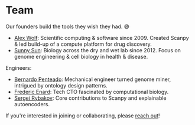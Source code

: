 # Team

Our founders build the tools they wish they had. 😅

- [Alex Wolf](https://falexwolf.me): Scientific computing & software since 2009. Created Scanpy & led build-up of a compute platform for drug discovery.
- [Sunny Sun](https://github.com/sunnyosun): Biology across the dry and wet lab since 2012. Focus on genome engineering & cell biology in health & disease.

Engineers:

- [Bernardo Penteado](https://pbern.com): Mechanical engineer turned genome miner, intrigued by ontology design patterns.
- [Frederic Enard](https://github.com/fredericenard): Tech CTO fascinated by computational biology.
- [Sergei Rybakov](https://github.com/koncopd): Core contributions to Scanpy and explainable autoencoders.

If you're interested in joining or collaborating, please [reach out](/contact)!
